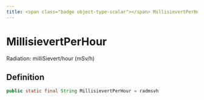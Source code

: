 ```yaml
---
title: <span class="badge object-type-scalar"></span> MillisievertPerHour
---
```

# <span class="badge object-type-scalar"></span> MillisievertPerHour

Radiation: milliSievert/hour (mSv/h)

## Definition

```java
public static final String MillisievertPerHour = radmsvh
```
